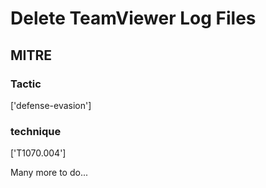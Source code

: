 # Delete TeamViewer Log Files

## MITRE

### Tactic
['defense-evasion']

### technique
['T1070.004']

Many more to do...
